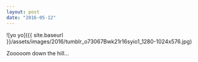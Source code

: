 ```yaml
---
layout: post
date: "2016-05-12"
---
```


![yo yo]({{ site.baseurl }}/assets/images/2016/tumblr_o73067Bwk21r16syio1_1280-1024x576.jpg)

Zooooom down the hill…
